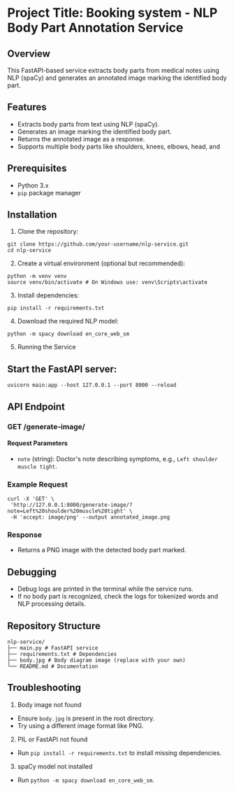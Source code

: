 # Project Title: Booking system - NLP Body Part Annotation Service

## Overview

This FastAPI-based service extracts body parts from medical notes using NLP (spaCy) and generates an annotated image marking the identified body part.

## Features

- Extracts body parts from text using NLP (spaCy).
- Generates an image marking the identified body part.
- Returns the annotated image as a response.
- Supports multiple body parts like shoulders, knees, elbows, head, and

## Prerequisites

- Python 3.x
- `pip` package manager

## Installation

1. Clone the repository:

```
git clone https://github.com/your-username/nlp-service.git
cd nlp-service
```

2. Create a virtual environment (optional but recommended):

```
python -m venv venv
source venv/bin/activate # On Windows use: venv\Scripts\activate
```

3. Install dependencies:

```
pip install -r requirements.txt
```

4. Download the required NLP model:

```
python -m spacy download en_core_web_sm
```

5. Running the Service

## Start the FastAPI server:

```
uvicorn main:app --host 127.0.0.1 --port 8000 --reload
```

## API Endpoint

### GET /generate-image/

#### Request Parameters

- `note` (string): Doctor's note describing symptoms, e.g., `Left shoulder muscle tight`.

### Example Request

```
curl -X 'GET' \
 'http://127.0.0.1:8000/generate-image/?note=Left%20shoulder%20muscle%20tight' \
 -H 'accept: image/png' --output annotated_image.png
```

### Response

- Returns a PNG image with the detected body part marked.

## Debugging

- Debug logs are printed in the terminal while the service runs.
- If no body part is recognized, check the logs for tokenized words and NLP processing details.

## Repository Structure

```
nlp-service/
├── main.py # FastAPI service
├── requirements.txt # Dependencies
├── body.jpg # Body diagram image (replace with your own)
└── README.md # Documentation
```

## Troubleshooting

1. Body image not found

- Ensure `body.jpg` is present in the root directory.
- Try using a different image format like PNG.

2. PIL or FastAPI not found

- Run `pip install -r requirements.txt` to install missing dependencies.

3. spaCy model not installed

- Run `python -m spacy download en_core_web_sm`.
